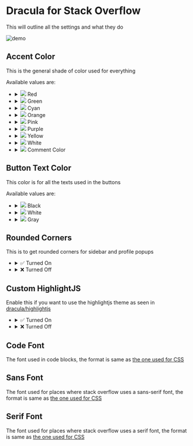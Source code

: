 # Dracula for Stack Overflow

This will outline all the settings and what they do

![demo](https://i.imgur.com/bGgBaMI.png)

## Accent Color

This is the general shade of color used for everything

Available values are:

- <details>
    <summary><img src="https://www.thecolorapi.com/id?format=svg&hex=ff5555&named=false" width=10> Red</summary>
    <img src="./images/accent_color/red.png">
  </details>

- <details>
    <summary><img src="https://www.thecolorapi.com/id?format=svg&hex=50fa7b&named=false" width=10> Green</summary>
    <img src="./images/accent_color/green.png">
  </details>

- <details>
    <summary><img src="https://www.thecolorapi.com/id?format=svg&hex=8be9fd&named=false" width=10> Cyan</summary>
    <img src="./images/accent_color/cyan.png">
  </details>

- <details>
    <summary><img src="https://www.thecolorapi.com/id?format=svg&hex=ffb86c&named=false" width=10> Orange</summary>
    <img src="./images/accent_color/red.png">
  </details>

- <details>
    <summary><img src="https://www.thecolorapi.com/id?format=svg&hex=ff79c6&named=false" width=10> Pink</summary>
    <img src="./images/accent_color/pink.png">
  </details>

- <details>
    <summary><img src="https://www.thecolorapi.com/id?format=svg&hex=bd93f9&named=false" width=10> Purple</summary>
    <img src="./images/accent_color/purple.png">
  </details>

- <details>
    <summary><img src="https://www.thecolorapi.com/id?format=svg&hex=f1fa8c&named=false" width=10> Yellow</summary>
    <img src="./images/accent_color/yellow.png">
  </details>

- <details>
    <summary><img src="https://www.thecolorapi.com/id?format=svg&hex=f8f8f2&named=false" width=10> White</summary>
    <img src="./images/accent_color/white.png">
  </details>

- <details>
    <summary><img src="https://www.thecolorapi.com/id?format=svg&hex=6272a4&named=false" width=10> Comment Color</summary>
    <img src="./images/accent_color/comment.png">
  </details>


## Button Text Color

This color is for all the texts used in the buttons

Available values are:

- <details>
    <summary><img src="https://www.thecolorapi.com/id?format=svg&hex=00000&named=false" width=10> Black</summary>
    <img src="./images/button_color/black.png">
  </details>

- <details>
    <summary><img src="https://www.thecolorapi.com/id?format=svg&hex=ffffff&named=false" width=10> White</summary>
    <img src="./images/button_color/white.png">
  </details>

- <details>
    <summary><img src="https://www.thecolorapi.com/id?format=svg&hex=808080&named=false" width=10> Gray</summary>
    <img src="./images/button_color/gray.png">
  </details>

## Rounded Corners

This is to get rounded corners for sidebar and profile popups

- <details>
    <summary>✅ Turned On</summary>
    <h4>User Popups</h4>
    <img src="./images/rounded_corners/user_popup_on.png">
    <h4>Sidebar</h4>
    <img src="./images/rounded_corners/sidebar_on.png">
  </details>
- <details>
    <summary>❌ Turned Off</summary>
    <h4>User Popups</h4>
    <img src="./images/rounded_corners/user_popup_off.png">
    <h4>Sidebar</h4>
    <img src="./images/rounded_corners/sidebar_off.png">
  </details>


## Custom HighlightJS

Enable this if you want to use the highlightjs theme as seen in [dracula/highlightjs](https://github.com/dracula/highlightjs)

- <details>
    <summary>✅ Turned On</summary>
    <img src="./images/highlight_js/turned_on.png">
  </details>
- <details>
    <summary>❌ Turned Off</summary>
    <img src="./images/highlight_js/turned_off.png">
  </details>

## Code Font

The font used in code blocks, the format is same as [the one used for CSS](https://www.w3schools.com/csSref/pr_font_font-family.asp "A guide")

## Sans Font

The font used for places where stack overflow uses a sans-serif font, the format is same as [the one used for CSS](https://www.w3schools.com/csSref/pr_font_font-family.asp "A guide")

## Serif Font

The font used for places where stack overflow uses a serif font, the format is same as [the one used for CSS](https://www.w3schools.com/csSref/pr_font_font-family.asp "A guide")

